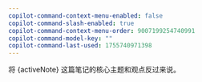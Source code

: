 ```yaml
---
copilot-command-context-menu-enabled: false
copilot-command-slash-enabled: true
copilot-command-context-menu-order: 9007199254740991
copilot-command-model-key: ""
copilot-command-last-used: 1755740971398
---
```

将 {activeNote} 这篇笔记的核心主题和观点反过来说。